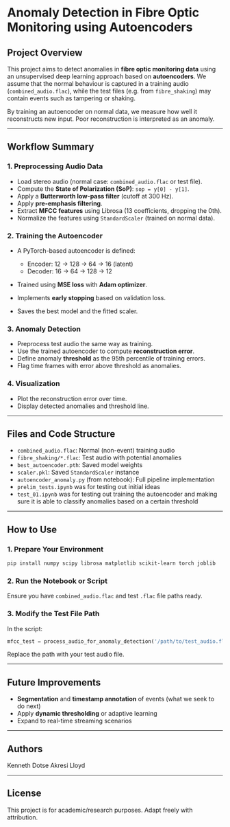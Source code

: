 # Anomaly Detection in Fibre Optic Monitoring using Autoencoders

## Project Overview

This project aims to detect anomalies in **fibre optic monitoring data** using an unsupervised deep learning approach based on **autoencoders**. We assume that the normal behaviour is captured in a training audio (`combined_audio.flac`), while the test files (e.g. from `fibre_shaking`) may contain events such as tampering or shaking.

By training an autoencoder on normal data, we measure how well it reconstructs new input. Poor reconstruction is interpreted as an anomaly.

---

## Workflow Summary

### 1. **Preprocessing Audio Data**

* Load stereo audio (normal case: `combined_audio.flac` or test file).
* Compute the **State of Polarization (SoP)**: `sop = y[0] - y[1]`.
* Apply a **Butterworth low-pass filter** (cutoff at 300 Hz).
* Apply **pre-emphasis filtering**.
* Extract **MFCC features** using Librosa (13 coefficients, dropping the 0th).
* Normalize the features using `StandardScaler` (trained on normal data).

### 2. **Training the Autoencoder**

* A PyTorch-based autoencoder is defined:

  * Encoder: 12 → 128 → 64 → 16 (latent)
  * Decoder: 16 → 64 → 128 → 12
* Trained using **MSE loss** with **Adam optimizer**.
* Implements **early stopping** based on validation loss.
* Saves the best model and the fitted scaler.

### 3. **Anomaly Detection**

* Preprocess test audio the same way as training.
* Use the trained autoencoder to compute **reconstruction error**.
* Define anomaly **threshold** as the 95th percentile of training errors.
* Flag time frames with error above threshold as anomalies.

### 4. **Visualization**

* Plot the reconstruction error over time.
* Display detected anomalies and threshold line.

---

## Files and Code Structure

* `combined_audio.flac`: Normal (non-event) training audio
* `fibre_shaking/*.flac`: Test audio with potential anomalies
* `best_autoencoder.pth`: Saved model weights
* `scaler.pkl`: Saved `StandardScaler` instance
* `autoencoder_anomaly.py` (from notebook): Full pipeline implementation
* `prelim_tests.ipynb` was for testing out initial ideas
* `test_01.ipynb` was for testing out training the autoencoder and making sure it is able to classify anomalies based on a certain threshold

---

## How to Use

### 1. Prepare Your Environment

```bash
pip install numpy scipy librosa matplotlib scikit-learn torch joblib
```

### 2. Run the Notebook or Script

Ensure you have `combined_audio.flac` and test `.flac` file paths ready.

### 3. Modify the Test File Path

In the script:

```python
mfcc_test = process_audio_for_anomaly_detection('/path/to/test_audio.flac')
```

Replace the path with your test audio file.

---

## Future Improvements

* **Segmentation** and **timestamp annotation** of events (what we seek to do next)
* Apply **dynamic thresholding** or adaptive learning
* Expand to real-time streaming scenarios

---

## Authors

Kenneth Dotse
Akresi Lloyd

---

## License

This project is for academic/research purposes. Adapt freely with attribution.
